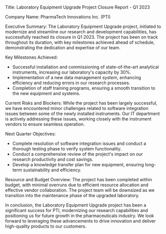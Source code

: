  Title: Laboratory Equipment Upgrade Project Closure Report - Q1 2023

Company Name: PharmaTech Innovations Inc. (PTI)

Executive Summary:
The Laboratory Equipment Upgrade project, initiated to modernize and streamline our research and development capabilities, has successfully reached its closure in Q1 2023. The project has been on track throughout its duration, with key milestones achieved ahead of schedule, demonstrating the dedication and expertise of our team.

Key Milestones Achieved:
- Successful installation and commissioning of state-of-the-art analytical instruments, increasing our laboratory's capacity by 30%.
- Implementation of a new data management system, enhancing efficiency and reducing errors in our research processes.
- Completion of staff training programs, ensuring a smooth transition to the new equipment and systems.

Current Risks and Blockers:
While the project has been largely successful, we have encountered minor challenges related to software integration issues between some of the newly installed instruments. Our IT department is actively addressing these issues, working closely with the instrument vendors to ensure seamless operation.

Next Quarter Objectives:
- Complete resolution of software integration issues and conduct a thorough testing phase to verify system functionality.
- Conduct a comprehensive review of the project's impact on our research productivity and cost savings.
- Develop a knowledge transfer plan for new equipment, ensuring long-term sustainability and efficiency.

Resource and Budget Overview:
The project has been completed within budget, with minimal overruns due to efficient resource allocation and effective vendor collaboration. The project team will be downsized as we transition into the maintenance phase of the upgraded laboratory.

In conclusion, the Laboratory Equipment Upgrade project has been a significant success for PTI, modernizing our research capabilities and positioning us for future growth in the pharmaceuticals industry. We look forward to leveraging these advancements to drive innovation and deliver high-quality products to our customers.